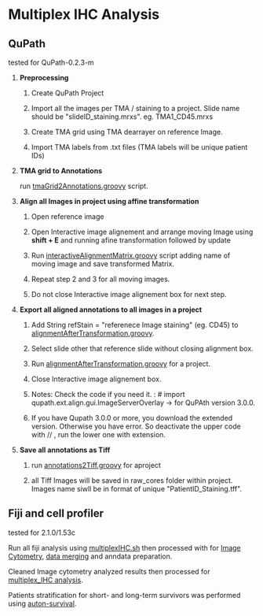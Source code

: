 # Multiplex IHC Analysis

## QuPath
   tested for QuPath-0.2.3-m

1. **Preprocessing**

    1. Create QuPath Project

    1. Import all the images per TMA / staining to a project. Slide name should be "slideID_staining.mrxs". eg. TMA1_CD45.mrxs

    1. Create TMA grid using TMA dearrayer on reference Image.

    1. Import TMA labels from .txt files (TMA labels will be unique patient IDs)

1. **TMA grid to Annotations**

    run [tmaGrid2Annotations.groovy](https://github.com/mayerlelab/SMPD1_PDAC/blob/main/03_multiplexIHC/scripts/quPath/tmaGrid2annotations.groovy) script.

1. **Align all Images in project using affine transformation**

    1. Open reference image

    1. Open Interactive image alignement and arrange moving Image using **shift + E** and running afine transformation followed by update

    1. Run [interactiveAlignmentMatrix.groovy](https://github.com/mayerlelab/SMPD1_PDAC/blob/main/03_multiplexIHC/scripts/quPath/interactiveAlignmentMatrix.groovy) script adding name of moving image and save transformed Matrix.

    1. Repeat step 2 and 3 for all moving images.

    1. Do not close Interactive image alignement box for next step.

1. **Export all aligned annotations to all images in a project**

    1. Add String refStain = "referenece Image staining" (eg. CD45) to [alignmentAfterTransformation.groovy](https://github.com/mayerlelab/SMPD1_PDAC/blob/main/03_multiplexIHC/scripts/quPath/alignmentAfterTransformation.groovy).
    
    1. Select slide other that reference slide without closing alignment box.

    1. Run [alignmentAfterTransformation.groovy](https://github.com/mayerlelab/SMPD1_PDAC/blob/main/03_multiplexIHC/scripts/quPath/alignmentAfterTransformation.groovy) for a project.

    1. Close Interactive image alignement box.

    1. Notes:  Check the code if you need it. : # import qupath.ext.align.gui.ImageServerOverlay -> for QuPAth version 3.0.0. 
    2. If you have Qupath 3.0.0 or more, you download the extended version. Otherwise you have error. So deactivate the upper code with // , run the lower one with extension.

1. **Save all annotations as Tiff**

    1. run [annotations2Tiff.groovy](https://github.com/mayerlelab/SMPD1_PDAC/blob/main/03_multiplexIHC/scripts/quPath/annotations2tiff.groovy) for aproject

    1. all Tiff Images will be saved in raw_cores folder within project. Images name siwll be in format of unique "PatientID_Staining.tff".

## Fiji and cell profiler
  tested for 2.1.0/1.53c 
  
Run all fiji analysis using [multiplexIHC.sh](https://github.com/mayerlelab/SMPD1_PDAC/blob/main/03_multiplexIHC/multiplexIHC.sh) then processed with for [Image Cytometry](https://github.com/mayerlelab/SMPD1_PDAC/blob/main/03_multiplexIHC/image_cytometry/01_Image_Cytometry.Rmd), [data merging](https://github.com/mayerlelab/SMPD1_PDAC/blob/main/03_multiplexIHC/image_cytometry/02_data_merging.Rmd) and anndata preparation.


Cleaned Image cytometry analyzed results then processed for [multiplex_IHC analysis](https://github.com/mayerlelab/SMPD1_PDAC/blob/main/03_multiplexIHC/image_cytometry/04_multiplex_IHC_analysis.Rmd). 

Patients stratification for short- and long-term survivors was performed using [auton-survival](https://github.com/autonlab/auton-survival.git). 

